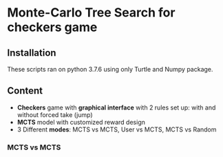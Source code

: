 # Monte-Carlo Tree Search for checkers game

## Installation

These scripts ran on python 3.7.6 using only Turtle and Numpy package.

## Content

  * **Checkers** game with **graphical interface** with 2 rules set up: with and without forced take (jump)
  * **MCTS** model with customized reward design
  * 3 Different **modes**: MCTS vs MCTS, User vs MCTS, MCTS vs Random
  
### MCTS vs MCTS

